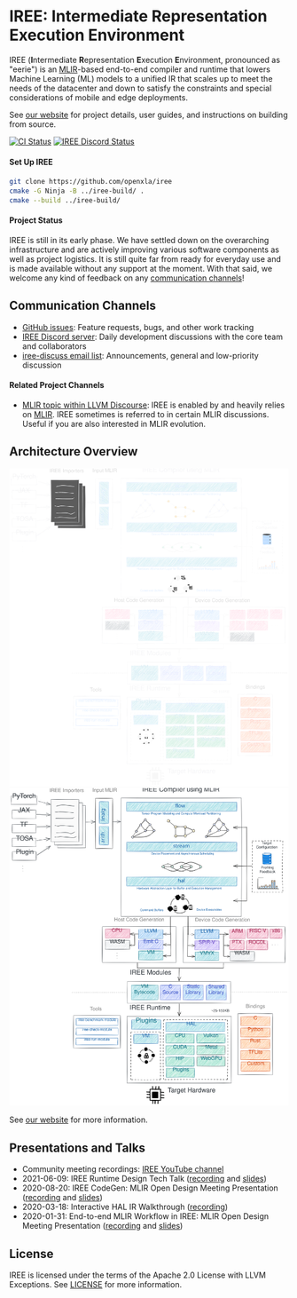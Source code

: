 # IREE: Intermediate Representation Execution Environment

IREE (**I**ntermediate **R**epresentation **E**xecution **E**nvironment,
pronounced as "eerie") is an [MLIR](https://mlir.llvm.org/)-based end-to-end
compiler and runtime that lowers Machine Learning (ML) models to a unified IR
that scales up to meet the needs of the datacenter and down to satisfy the
constraints and special considerations of mobile and edge deployments.

See [our website](https://iree.dev/) for project details, user
guides, and instructions on building from source.

[![CI Status](https://github.com/openxla/iree/actions/workflows/ci.yml/badge.svg?query=branch%3Amain+event%3Apush)](https://github.com/openxla/iree/actions/workflows/ci.yml?query=branch%3Amain+event%3Apush)
[![IREE Discord Status](https://discordapp.com/api/guilds/689900678990135345/widget.png?style=shield)](https://discord.gg/26P4xW4)

#### Set Up IREE

```bash
git clone https://github.com/openxla/iree
cmake -G Ninja -B ../iree-build/ .
cmake --build ../iree-build/
```

#### Project Status

IREE is still in its early phase. We have settled down on the overarching
infrastructure and are actively improving various software components as well as
project logistics. It is still quite far from ready for everyday use and is made
available without any support at the moment. With that said, we welcome any kind
of feedback on any [communication channels](#communication-channels)!

## Communication Channels

*   [GitHub issues](https://github.com/openxla/iree/issues): Feature requests,
    bugs, and other work tracking
*   [IREE Discord server](https://discord.gg/26P4xW4): Daily development
    discussions with the core team and collaborators
*   [iree-discuss email list](https://groups.google.com/forum/#!forum/iree-discuss):
    Announcements, general and low-priority discussion

#### Related Project Channels

*   [MLIR topic within LLVM Discourse](https://llvm.discourse.group/c/llvm-project/mlir/31):
    IREE is enabled by and heavily relies on [MLIR](https://mlir.llvm.org). IREE
    sometimes is referred to in certain MLIR discussions. Useful if you are also
    interested in MLIR evolution.

## Architecture Overview

<!-- TODO(scotttodd): switch to <picture> once better supported? https://github.blog/changelog/2022-05-19-specify-theme-context-for-images-in-markdown-beta/ -->
![IREE Architecture](docs/website/docs/assets/images/iree_architecture_dark.svg#gh-dark-mode-only)
![IREE Architecture](docs/website/docs/assets/images/iree_architecture.svg#gh-light-mode-only)

See [our website](https://iree.dev/) for more information.

## Presentations and Talks

*   Community meeting recordings: [IREE YouTube channel](https://www.youtube.com/@iree4356)
*   2021-06-09: IREE Runtime Design Tech Talk ([recording](https://drive.google.com/file/d/1p0DcysaIg8rC7ErKYEgutQkOJGPFCU3s/view) and [slides](https://drive.google.com/file/d/1ikgOdZxnMz1ExqwrAiuTY9exbe3yMWbB/view?usp=sharing))
*   2020-08-20: IREE CodeGen: MLIR Open Design Meeting Presentation
    ([recording](https://drive.google.com/file/d/1325zKXnNIXGw3cdWrDWJ1-bp952wvC6W/view?usp=sharing)
    and
    [slides](https://docs.google.com/presentation/d/1NetHjKAOYg49KixY5tELqFp6Zr2v8_ujGzWZ_3xvqC8/edit))
*   2020-03-18: Interactive HAL IR Walkthrough
    ([recording](https://drive.google.com/file/d/1_sWDgAPDfrGQZdxAapSA90AD1jVfhp-f/view?usp=sharing))
*   2020-01-31: End-to-end MLIR Workflow in IREE: MLIR Open Design Meeting Presentation
    ([recording](https://drive.google.com/open?id=1os9FaPodPI59uj7JJI3aXnTzkuttuVkR)
    and
    [slides](https://drive.google.com/open?id=1RCQ4ZPQFK9cVgu3IH1e5xbrBcqy7d_cEZ578j84OvYI))

## License

IREE is licensed under the terms of the Apache 2.0 License with LLVM Exceptions.
See [LICENSE](LICENSE) for more information.
